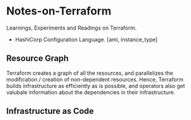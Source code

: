 # Notes-on-Terraform
Learnings, Experiments and Readings on Terraform.

- HashiCorp Configuration Language.
 [ami, instance_type]


## Resource Graph
Terraform creates a graph of all the resources, and parallelizes the modification / creation of non-dependent resources. Hence, Terraform builds infrastructure as efficiently as is possible, and operators also get valubale information about the dependencies in their infrastructure. 

## Infrastructure as Code

